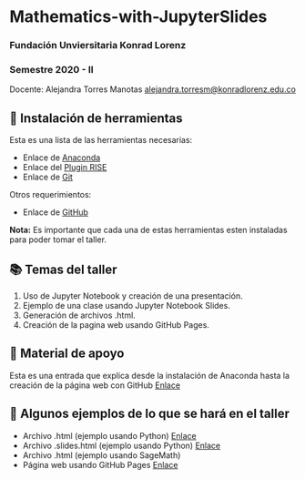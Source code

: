 
# Mathematics-with-JupyterSlides 

### Fundación Unviersitaria Konrad Lorenz
### Semestre 2020 - II

Docente: Alejandra Torres Manotas [alejandra.torresm@konradlorenz.edu.co](mailto:alejandra.torresm@konradlorenz.edu.co)


## 🤖 Instalación de herramientas 

Esta es una lista de las herramientas necesarias:

* Enlace de [Anaconda](https://www.anaconda.com/products/individual)
* Enlace del [Plugin RISE](https://rise.readthedocs.io/en/stable/installation.html) 
* Enlace de [Git](https://git-scm.com/book/es/v2/Inicio---Sobre-el-Control-de-Versiones-Instalaci%C3%B3n-de-Git)

Otros requerimientos:

* Enlace de [GitHub](https://github.com/)

**Nota:** Es importante que cada una de estas herramientas esten instaladas para poder tomar el taller.

## 📚 Temas del taller

1. Uso de Jupyter Notebook y creación de una presentación.
2. Ejemplo de una clase usando Jupyter Notebook Slides.
3. Generación de archivos .html.
4. Creación de la pagina web usando GitHub Pages.

## 🔗 Material de apoyo

Esta es una entrada que explica desde la instalación de Anaconda hasta la creación de la página web con GitHub [Enlace](https://medium.com/@alejatorresm/presentaciones-usando-jupyter-notebook-6cb20434fbe9)

## 📝 Algunos ejemplos de lo que se hará en el taller

* Archivo .html (ejemplo usando Python) [Enlace](https://alejandratm.github.io/Mathematics-with-JupyterSlides/ProductoCartesiano/Producto%20cartesiano.html)
* Archivo .slides.html (ejemplo usando Python) [Enlace](https://alejandratm.github.io/Mathematics-with-JupyterSlides/Divisibilidad/Divisibilidad.slides.html#/)
* Archivo .html (ejemplo usando SageMath)
* Página web usando GitHub Pages [Enlace](https://alejandratm.github.io/Jupyter-Slides-Hola-Mundo/)
